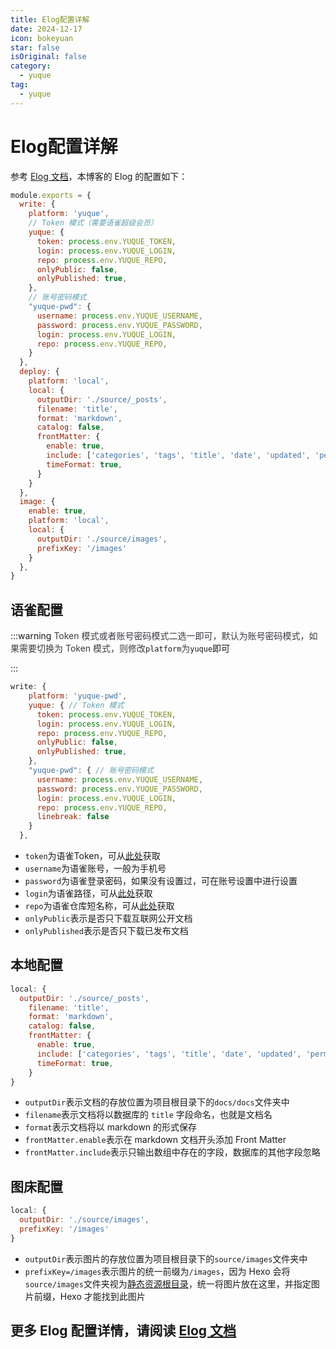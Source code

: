 ```yaml
---
title: Elog配置详解
date: 2024-12-17 
icon: bokeyuan
star: false
isOriginal: false
category:
  - yuque
tag:
  - yuque
---
```

# Elog配置详解
参考 [Elog 文档](https://elog.1874.cool/)，本博客的 Elog 的配置如下：

```javascript
module.exports = {
  write: {
    platform: 'yuque',
    // Token 模式（需要语雀超级会员）
    yuque: {
      token: process.env.YUQUE_TOKEN,
      login: process.env.YUQUE_LOGIN,
      repo: process.env.YUQUE_REPO,
      onlyPublic: false,
      onlyPublished: true,
    },
    // 账号密码模式
    "yuque-pwd": {
      username: process.env.YUQUE_USERNAME,
      password: process.env.YUQUE_PASSWORD,
      login: process.env.YUQUE_LOGIN,
      repo: process.env.YUQUE_REPO,
    }
  },
  deploy: {
    platform: 'local',
    local: {
      outputDir: './source/_posts',
      filename: 'title',
      format: 'markdown',
      catalog: false,
      frontMatter: {
        enable: true,
        include: ['categories', 'tags', 'title', 'date', 'updated', 'permalink', 'cover', 'description'],
        timeFormat: true,
      }
    }
  },
  image: {
    enable: true,
    platform: 'local',
    local: {
      outputDir: './source/images',
      prefixKey: '/images'
    }
  },
}

```

## 语雀配置
:::warning
<font style="color:rgb(60, 60, 67);">Token 模式或者账号密码模式二选一即可，默认为账号密码模式，如果需要切换为 Token 模式，则修改</font>`platform`<font style="color:rgb(60, 60, 67);">为</font>`yuque`即可

:::

```javascript
write: {
    platform: 'yuque-pwd',
    yuque: { // Token 模式
      token: process.env.YUQUE_TOKEN,
      login: process.env.YUQUE_LOGIN,
      repo: process.env.YUQUE_REPO,
      onlyPublic: false,
      onlyPublished: true,
    },
    "yuque-pwd": { // 账号密码模式
      username: process.env.YUQUE_USERNAME,
      password: process.env.YUQUE_PASSWORD,
      login: process.env.YUQUE_LOGIN,
      repo: process.env.YUQUE_REPO,
      linebreak: false
    }
  },
```

+ `token`为语雀Token，可从[此处](https://elog.1874.cool/notion/gvnxobqogetukays#token)获取
+ `username`为语雀账号，一般为手机号
+ `password`为语雀登录密码，如果没有设置过，可在账号设置中进行设置
+ `login`为语雀路径，可从[此处](https://elog.1874.cool/notion/gvnxobqogetukays#login)获取
+ `repo`为语雀仓库短名称，可从[此处](https://elog.1874.cool/notion/gvnxobqogetukays#repo)获取
+ `onlyPublic`表示是否只下载互联网公开文档
+ `onlyPublished`表示是否只下载已发布文档

## 本地配置
```javascript
local: {
  outputDir: './source/_posts',
    filename: 'title',
    format: 'markdown',
    catalog: false,
    frontMatter: {
      enable: true,
      include: ['categories', 'tags', 'title', 'date', 'updated', 'permalink', 'cover', 'description'],
      timeFormat: true,
    }
}
```

+ `outputDir`表示文档的存放位置为项目根目录下的`docs/docs`文件夹中
+ `filename`表示文档将以数据库的 `title` 字段命名，也就是文档名
+ `format`表示文档将以 markdown 的形式保存
+ `frontMatter.enable`表示在 markdown 文档开头添加 Front Matter
+ `frontMatter.include`表示只输出数组中存在的字段，数据库的其他字段忽略

## 图床配置
```javascript
local: {
  outputDir: './source/images',
  prefixKey: '/images'
}
```

+ `outputDir`表示图片的存放位置为项目根目录下的`source/images`文件夹中
+ `prefixKey=/images`表示图片的统一前缀为`/images`，因为 Hexo 会将`source/images`文件夹视为[静态资源根目录](https://hexo.io/zh-cn/docs/asset-folders)，统一将图片放在这里，并指定图片前缀，Hexo 才能找到此图片

## 更多 Elog 配置详情，请阅读 [Elog 文档](https://elog.1874.cool/)
